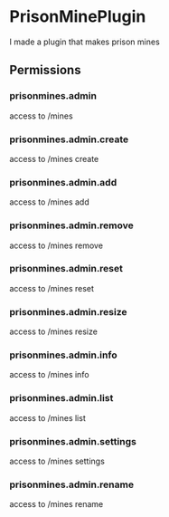 # PrisonMinePlugin

I made a plugin that makes prison mines

## Permissions

### prisonmines.admin
access to /mines 

### prisonmines.admin.create
access to /mines create 

### prisonmines.admin.add
access to /mines add

### prisonmines.admin.remove
access to /mines remove

### prisonmines.admin.reset
access to /mines reset

### prisonmines.admin.resize
access to /mines resize

### prisonmines.admin.info
access to /mines info

### prisonmines.admin.list
access to /mines list

### prisonmines.admin.settings
access to /mines settings

### prisonmines.admin.rename
access to /mines rename

